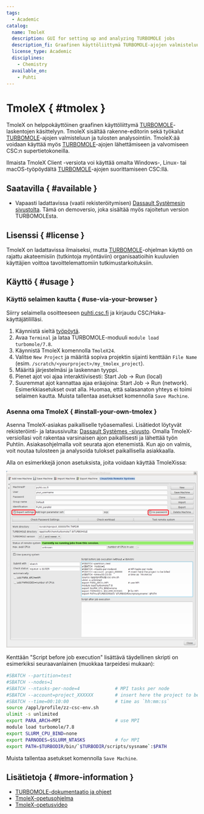 ```yaml
---
tags:
  - Academic
catalog:
  name: TmoleX
  description: GUI for setting up and analyzing TURBOMOLE jobs
  description_fi: Graafinen käyttöliittymä TURBOMOLE-ajojen valmisteluun ja analysointiin
  license_type: Academic
  disciplines:
    - Chemistry
  available_on:
    - Puhti
---
```


# TmoleX { #tmolex }

TmoleX on helppokäyttöinen graafinen käyttöliittymä
[TURBOMOLE](turbomole.md)-laskentojen käsittelyyn. TmoleX sisältää
rakenne-editorin sekä työkalut [TURBOMOLE](turbomole.md)-ajojen
valmisteluun ja tulosten analysointiin. TmoleX:ää voidaan käyttää myös
[TURBOMOLE](turbomole.md)-ajojen lähettämiseen ja valvomiseen CSC:n
supertietokoneilla.
  
Ilmaista TmoleX Client -versiota voi käyttää omalta Windows-, Linux- tai
macOS-työpöydältä [TURBOMOLE](turbomole.md)-ajojen suorittamiseen CSC:llä.

## Saatavilla { #available }

- Vapaasti ladattavissa (vaatii rekisteröitymisen) 
  [Dassault Systèmesin sivustolta](https://discover.3ds.com/free-download-biovia-turbomole-demo-version).
  Tämä on demoversio, joka sisältää myös rajoitetun version TURBOMOLEsta.

## Lisenssi { #license }

TmoleX on ladattavissa ilmaiseksi, mutta [TURBOMOLE](turbomole.md)-ohjelman
käyttö on rajattu akateemisiin (tutkintoja myöntäviin) organisaatioihin
kuuluvien käyttäjien voittoa tavoittelemattomiin tutkimustarkoituksiin.

## Käyttö { #usage }

### Käyttö selaimen kautta { #use-via-your-browser }

Siirry selaimella osoitteeseen [puhti.csc.fi](https://puhti.csc.fi/) ja
kirjaudu CSC/Haka-käyttäjätililläsi.

1. Käynnistä sieltä [työpöytä](../computing/webinterface/desktop.md#launching). 
2. Avaa `Terminal` ja lataa TURBOMOLE-moduuli `module load turbomole/7.8`.
3. Käynnistä TmoleX komennolla `TmoleX24`.
4. Valitse `New Project` ja määritä sopiva projektin sijainti kenttään
   `File Name` (esim. `/scratch/<yourproject>/my_tmolex_project`).
5. Määritä järjestelmäsi ja laskennan tyyppi. 
6. Pienet ajot voi ajaa interaktiivisesti: Start Job -> Run (local)
7. Suuremmat ajot kannattaa ajaa eräajoina: Start Job -> Run (network).
   Esimerkkiasetukset ovat alla. Huomaa, että salasanaton yhteys ei toimi
   selaimen kautta. Muista tallentaa asetukset komennolla `Save Machine`.
 
### Asenna oma TmoleX { #install-your-own-tmolex }

Asenna TmoleX-asiakas paikalliselle työasemallesi. Lisätiedot löytyvät
rekisteröinti- ja lataussivulta:
[Dassault Systèmes -sivusto](https://discover.3ds.com/free-download-biovia-turbomole-demo-version).
Omalla TmoleX-versiollasi voit rakentaa varsinaisen ajon paikallisesti ja
lähettää työn Puhtiin. Asiakasohjelmalla voit seurata ajon etenemistä.
Kun ajo on valmis, voit noutaa tulosteen ja analysoida tulokset
paikallisella asiakkaalla.

Alla on esimerkkejä jonon asetuksista, joita voidaan käyttää TmoleXissa:

![Slurm-asetukset](../img/tmolex_remote_settings.png)

Kenttään "Script before job execution" lisättävä täydellinen skripti on
esimerkiksi seuraavanlainen (muokkaa tarpeidesi mukaan):

```bash
#SBATCH --partition=test
#SBATCH --nodes=1
#SBATCH --ntasks-per-node=4             # MPI tasks per node
#SBATCH --account=project_XXXXXX        # insert here the project to be billed 
#SBATCH --time=00:10:00                 # time as `hh:mm:ss`
source /appl/profile/zz-csc-env.sh
ulimit -s unlimited
export PARA_ARCH=MPI                    # use MPI
module load turbomole/7.8
export SLURM_CPU_BIND=none
export PARNODES=$SLURM_NTASKS           # for MPI
export PATH=$TURBODIR/bin/`$TURBODIR/scripts/sysname`:$PATH
```

Muista tallentaa asetukset komennolla `Save Machine`. 

## Lisätietoja { #more-information }

- [TURBOMOLE-dokumentaatio ja ohjeet](https://www.turbomole.org/turbomole/turbomole-documentation)
- [TmoleX-opetusohjelma](https://www.turbomole.org/wp-content/uploads/2019/10/Tutorial-tmolex-4-4.pdf)
- [TmoleX-opetusvideo](https://www.youtube.com/watch?v=EKH_m1IGb20)